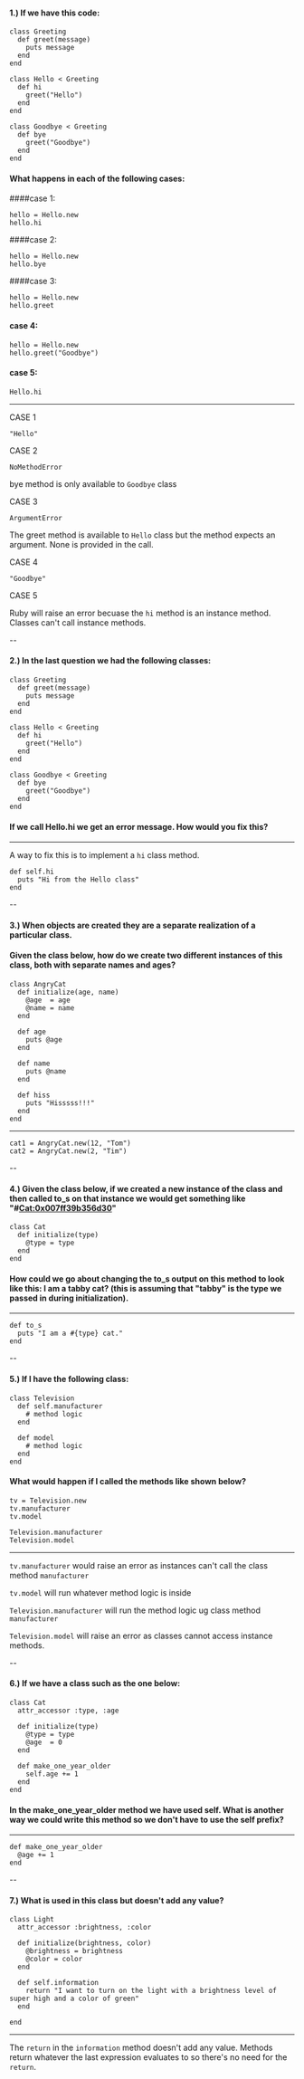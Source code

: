 #### 1.) If we have this code:
```
class Greeting
  def greet(message)
    puts message
  end
end

class Hello < Greeting
  def hi
    greet("Hello")
  end
end

class Goodbye < Greeting
  def bye
    greet("Goodbye")
  end
end
```
#### What happens in each of the following cases:

####case 1:
```
hello = Hello.new
hello.hi
```
####case 2:
```
hello = Hello.new
hello.bye
```
####case 3:
```
hello = Hello.new
hello.greet
```
#### case 4:
```
hello = Hello.new
hello.greet("Goodbye")
```
#### case 5:
`Hello.hi`

---
CASE 1

`"Hello"`

CASE 2

`NoMethodError`

bye method is only available to `Goodbye` class

CASE 3

`ArgumentError`

The greet method is available to `Hello` class but the method expects an argument. None is provided in the call.

CASE 4

`"Goodbye"`

CASE 5

Ruby will raise an error becuase the `hi` method is an instance method. Classes can't call instance methods.

--

#### 2.) In the last question we had the following classes:

```
class Greeting
  def greet(message)
    puts message
  end
end

class Hello < Greeting
  def hi
    greet("Hello")
  end
end

class Goodbye < Greeting
  def bye
    greet("Goodbye")
  end
end
```
#### If we call Hello.hi we get an error message. How would you fix this?
---

A way to fix this is to implement a `hi` class method.

```
def self.hi
  puts "Hi from the Hello class"
end
```

--
#### 3.) When objects are created they are a separate realization of a particular class.

#### Given the class below, how do we create two different instances of this class, both with separate names and ages?

```
class AngryCat
  def initialize(age, name)
    @age  = age
    @name = name
  end

  def age
    puts @age
  end

  def name
    puts @name
  end

  def hiss
    puts "Hisssss!!!"
  end
end
```

---
```
cat1 = AngryCat.new(12, "Tom")
cat2 = AngryCat.new(2, "Tim")
```

--
#### 4.) Given the class below, if we created a new instance of the class and then called to_s on that instance we would get something like "#<Cat:0x007ff39b356d30>"
```
class Cat
  def initialize(type)
    @type = type
  end
end
```
#### How could we go about changing the to_s output on this method to look like this: I am a tabby cat? (this is assuming that "tabby" is the type we passed in during initialization).
---
```
def to_s
  puts "I am a #{type} cat."
end
```

--
#### 5.) If I have the following class:
```
class Television
  def self.manufacturer
    # method logic
  end

  def model
    # method logic
  end
end
```
#### What would happen if I called the methods like shown below?
```
tv = Television.new
tv.manufacturer
tv.model

Television.manufacturer
Television.model
```
---
`tv.manufacturer` would raise an error as instances can't call the class method `manufacturer`

`tv.model` will run whatever method logic is inside

`Television.manufacturer` will run the method logic ug class method `manufacturer`

`Television.model` will raise an error as classes cannot  access instance methods.

--
#### 6.) If we have a class such as the one below:
```
class Cat
  attr_accessor :type, :age

  def initialize(type)
    @type = type
    @age  = 0
  end

  def make_one_year_older
    self.age += 1
  end
end
```
#### In the make_one_year_older method we have used self. What is another way we could write this method so we don't have to use the self prefix?
---
```
def make_one_year_older
  @age += 1
end
```

--
#### 7.) What is used in this class but doesn't add any value?
```
class Light
  attr_accessor :brightness, :color

  def initialize(brightness, color)
    @brightness = brightness
    @color = color
  end

  def self.information
    return "I want to turn on the light with a brightness level of super high and a color of green"
  end

end
```
---
The `return` in the `information` method doesn't add any value. Methods return whatever the last expression evaluates to so there's no need for the `return`.
